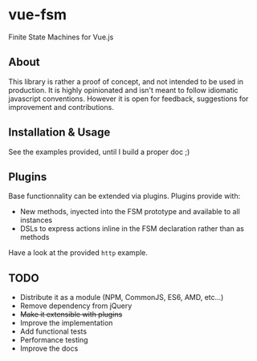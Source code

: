 # vue-fsm
Finite State Machines for Vue.js

## About
This library is rather a proof of concept, and not intended to be used in production. It is highly opinionated and isn't meant to follow idiomatic javascript conventions. However it is open for feedback, suggestions for improvement and contributions.



## Installation & Usage

See the examples provided, until I build a proper doc ;)

## Plugins

Base functionnality can be extended via plugins. Plugins provide with:

* New methods, inyected into the FSM prototype and available to all instances
* DSLs to express actions inline in the FSM declaration rather than as methods

Have a look at the provided `http` example.

## TODO

* Distribute it as a module (NPM, CommonJS, ES6, AMD, etc...)
* Remove dependency from jQuery
* <del>Make it extensible with plugins</del>
* Improve the implementation
* Add functional tests
* Performance testing
* Improve the docs


